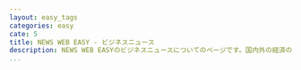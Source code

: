 ```yaml
---
layout: easy_tags
categories: easy
cate: 5
title: NEWS WEB EASY - ビジネスニュース
description: NEWS WEB EASYのビジネスニュースについてのページです。国内外の経済の最新ニュースはもちろん、特集記事、マーケット情報など、ビジネスや暮らしに役立つ情報をお届けします。
...
```

